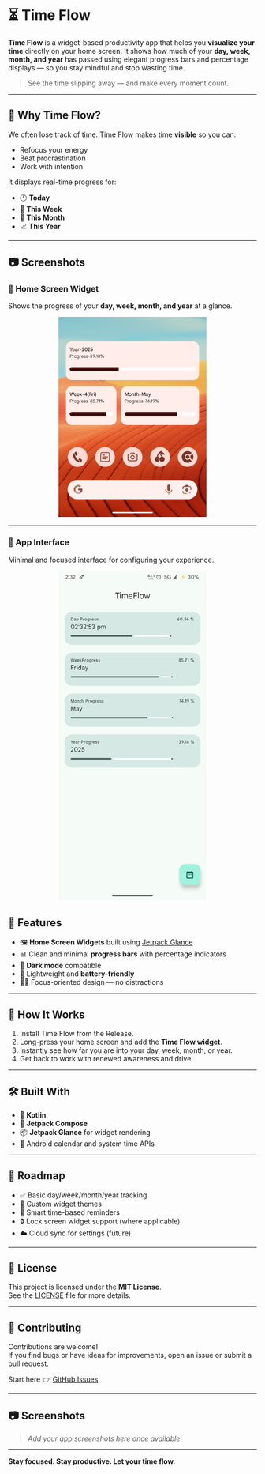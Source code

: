 # ⏳ Time Flow

**Time Flow** is a widget-based productivity app that helps you **visualize your time** directly on your home screen. It shows how much of your **day, week, month, and year** has passed using elegant progress bars and percentage displays — so you stay mindful and stop wasting time.

> See the time slipping away — and make every moment count.

---

## 🧠 Why Time Flow?

We often lose track of time. Time Flow makes time **visible** so you can:

- Refocus your energy
- Beat procrastination
- Work with intention

It displays real-time progress for:
- 🕐 **Today**
- 📅 **This Week**
- 📆 **This Month**
- 📈 **This Year**

---
## 📷 Screenshots

### 🔹 Home Screen Widget  
Shows the progress of your **day, week, month, and year** at a glance.  
<p align="center">
  <img src="https://github.com/dev778g-me/TimeFlow/blob/26cc58067f961002ee162e100317fce180a0fbeb/TimeFlow%20W2.png" width="300" alt="Time Flow Widget Screenshot"/>
</p>

---

### 🔹 App Interface  
Minimal and focused interface for configuring your experience.  
<p align="center">
  <img src="https://github.com/dev778g-me/TimeFlow/blob/a5a4032b1e0855bf2cd873afc1de032b07536510/Timeflow1.png" width="300" alt="Time Flow App UI Screenshot"/>
</p>

## 🚀 Features

- 🖼️ **Home Screen Widgets** built using [Jetpack Glance](https://developer.android.com/jetpack/androidx/releases/glance)
- 📊 Clean and minimal **progress bars** with percentage indicators
- 🌙 **Dark mode** compatible
- 🔋 Lightweight and **battery-friendly**
- 🧘‍♂️ Focus-oriented design — no distractions

---

## 📲 How It Works

1. Install Time Flow from the Release.
2. Long-press your home screen and add the **Time Flow widget**.
3. Instantly see how far you are into your day, week, month, or year.
4. Get back to work with renewed awareness and drive.

---

## 🛠 Built With

- 💚 **Kotlin**
- 🧱 **Jetpack Compose**
- 📦 **Jetpack Glance** for widget rendering
- 📆 Android calendar and system time APIs

---

## 🧪 Roadmap

- ✅ Basic day/week/month/year tracking
- 🧪 Custom widget themes
- 🔔 Smart time-based reminders
- 🔒 Lock screen widget support (where applicable)
- ☁️ Cloud sync for settings (future)

---

## 📄 License

This project is licensed under the **MIT License**.  
See the [LICENSE](LICENSE) file for more details.

---

## 🙌 Contributing

Contributions are welcome!  
If you find bugs or have ideas for improvements, open an issue or submit a pull request.

Start here 👉 [GitHub Issues](https://github.com/yourusername/time-flow/issues)

---

## 📷 Screenshots

> _Add your app screenshots here once available_

---

**Stay focused. Stay productive. Let your time flow.**

